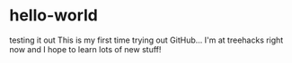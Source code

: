 # hello-world
testing it out
This is my first time trying out GitHub... 
I'm at treehacks right now and I hope to learn lots of new stuff!
